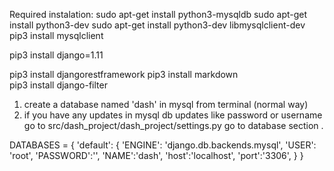 Required instalation:
sudo apt-get install python3-mysqldb
sudo apt-get install python3-dev
sudo apt-get install python3-dev libmysqlclient-dev
pip3 install mysqlclient

pip3 install django=1.11

pip3 install djangorestframework
pip3 install markdown   
pip3 install django-filter


1) create a database named 'dash' in mysql from terminal (normal way)
2) if you have any updates in mysql db updates like password or username
go to src/dash_project/dash_project/settings.py go to database section .

DATABASES = {
     'default': {
        'ENGINE': 'django.db.backends.mysql',
        'USER': 'root',
        'PASSWORD':'',
        'NAME':'dash',
        'host':'localhost',
        'port':'3306',
    }
}





